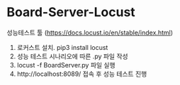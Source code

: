 # Board-Server-Locust
성능테스트 툴 (https://docs.locust.io/en/stable/index.html)

1. 로커스트 설치. pip3 install locust
2. 성능 테스트 시나리오에 따른 .py 파일 작성
3. locust -f BoardServer.py 파일 실행
4. http://localhost:8089/ 접속 후 성능 테스트 진행